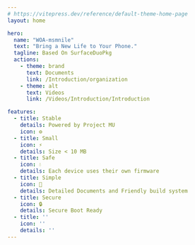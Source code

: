 ```yaml
---
# https://vitepress.dev/reference/default-theme-home-page
layout: home

hero:
  name: "WOA-msmnile"
  text: "Bring a New Life to Your Phone."
  tagline: Based On SurfaceDuoPkg
  actions:
    - theme: brand
      text: Documents
      link: /Introduction/organization
    - theme: alt
      text: Videos
      link: /Videos/Introduction/Introduction

features:
  - title: Stable
    details: Powered by Project MU
    icon: ⚙️
  - title: Small
    icon: ⚡
    details: Size < 10 MB
  - title: Safe
    icon: 💧
    details: Each device uses their own firmware
  - title: Simple
    icon: 📗
    details: Detailed Documents and Friendly build system
  - title: Secure
    icon: 🔒
    details: Secure Boot Ready
  - title: ''
    icon: ''
    details: ''
---
```


